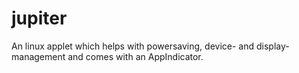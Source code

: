 jupiter
=======

An linux applet which helps with powersaving, device- and display-management and comes with an AppIndicator.
